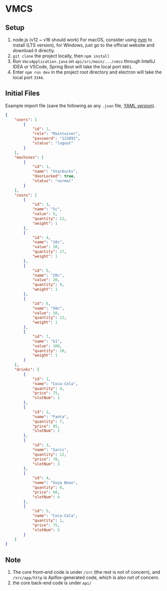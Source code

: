 # VMCS

## Setup

1. node.js (v12 ~ v16 should work)
  For macOS, consider using [nvm](https://github.com/nvm-sh/nvm#installing-and-updating) to install (LTS version), for Windows, just go to the official website and download it directly.
2. `git clone` the project locally, then `npm install`
3. Run `VmcsApplication.java` on `api/src/main/.../vmcs` through IntelliJ IDEA or VSCode, Spring Boot will take the local port `8081`.
4. Enter `npm run dev` in the project root directory and electron will take the local port `3344`.

## Initial Files

Example import file (save the following as any `.json` file, [YAML version](https://raw.githubusercontent.com/nus-star6ucks/app/dev/example.yaml)).

```json
{
    "users": [
        {
            "id": 1,
            "role": "Maintainer",
            "password": "123891",
            "status": "logout"
        }
    ],
    "machines": [
        {
            "id": 1,
            "name": "Star6ucks",
            "doorLocked": true,
            "status": "normal"
        }
    ],
    "coins": [
        {
            "id": 3,
            "name": "5c",
            "value": 5,
            "quantity": 22,
            "weight": 1
        },
        {
            "id": 4,
            "name": "10c",
            "value": 10,
            "quantity": 37,
            "weight": 1
        },
        {
            "id": 5,
            "name": "20c",
            "value": 20,
            "quantity": 9,
            "weight": 1
        },
        {
            "id": 6,
            "name": "50c",
            "value": 50,
            "quantity": 12,
            "weight": 1
        },
        {
            "id": 7,
            "name": "$1",
            "value": 100,
            "quantity": 10,
            "weight": 1
        }
    ],
    "drinks": [
        {
            "id": 1,
            "name": "Coca-Cola",
            "quantity": 4,
            "price": 75,
            "slotNum": 1
        },
        {
            "id": 2,
            "name": "Fanta",
            "quantity": 7,
            "price": 85,
            "slotNum": 2
        },
        {
            "id": 3,
            "name": "Sarsi",
            "quantity": 12,
            "price": 70,
            "slotNum": 3
        },
        {
            "id": 4,
            "name": "Soya Bean",
            "quantity": 0,
            "price": 60,
            "slotNum": 4
        },
        {
            "id": 5,
            "name": "Coca-Cola",
            "quantity": 1,
            "price": 75,
            "slotNum": 5
        }
    ]
}
```


## Note

1. The core front-end code is under `/src` (the rest is not of concern), and `/src/app/http` is Apifox-generated code, which is also not of concern.
2. the core back-end code is under `api/`

